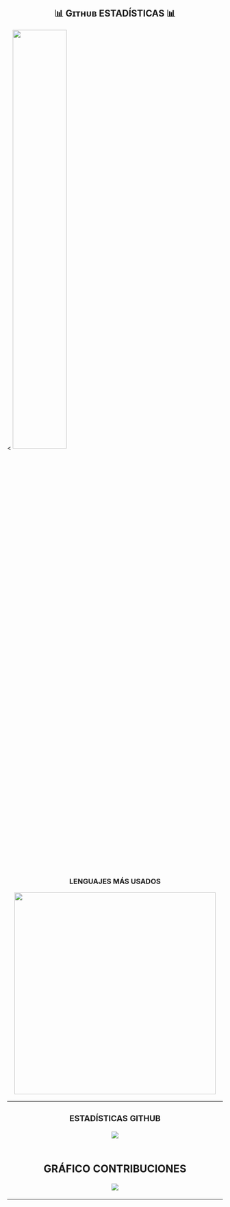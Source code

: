 <!--Github stats Table--> 
<h2 align="center">📊 Gɪᴛʜᴜʙ ESTADÍSTICAS 📊</h2>
<tr>
<table width="100%">
    <td width="50%">
      <h3 align="center"><strong>ESTADÍSTICAS GITHUB</strong></h3>
      <p align="center">
        <a href="https://github.com/Davidigual/DavidIgual">
          <img align="center" src="https://github-readme-stats.vercel.app/api?username=Davidigual&theme=vue-dark&show_icons=true&hide_border=true&count_private=true"/>
            </a>
      </p>
    </td>
</tr>
    <tr><
 <img align="center" src=" https://github.com/Davidigual/DavidIgual/assets/146463390/eb4efeaf-018b-4de8-889a-87e3196d53b5"/
    <td width="50%">
      <h3 align="center"><strong>LENGUAJES MÁS USADOS</strong></h3>
      <p align="center">
        <a href="https://github.com/Davidigual/DavidIgual/cryptos">
          <img align="center" width="470" src="https://github-readme-stats.vercel.app/api/top-langs/?username=Davidigual&theme=tokyonight" />
        </a>
      </p>
    </td>
    </tr>
    <td width="50%">
     <h2 align="center">GRÁFICO CONTRIBUCIONES</h2>
<div align="center">
    <img src="https://github-readme-activity-graph.vercel.app/graph?username=Davidigual&bg_color=011627&color=79d3c3&line=c792ea&point=ffeb95&area=true&hide_border=false" border-radius="15">
</div>
        </a>
      </p>
    </td>
</table>
<br />
</div>
